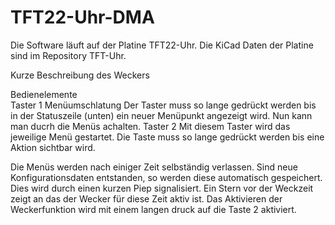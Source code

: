 # TFT22-Uhr-DMA
Die Software läuft auf der Platine TFT22-Uhr. Die KiCad Daten der Platine sind im Repository TFT-Uhr.

Kurze Beschreibung des Weckers

Bedienelemente    
    Taster 1      Menüumschlatung
                  Der Taster muss so lange gedrückt werden bis in der Statuszeile (unten) ein neuer Menüpunkt angezeigt wird.
                  Nun kann man ducrh die Menüs achalten.
    Taster 2      Mit diesem Taster wird das jeweilige Menü gestartet. Die Taste muss so lange gedrückt werden bis eine Aktion sichtbar wird.

Die Menüs werden nach einiger Zeit selbständig verlassen. Sind neue Konfigurationsdaten entstanden, so werden diese automatisch gespeichert. 
Dies wird durch einen kurzen Piep signalisiert. Ein Stern vor der Weckzeit zeigt an das der Wecker für diese Zeit aktiv ist. Das Aktivieren der Weckerfunktion wird mit einem langen druck auf die Taste 2 aktiviert.
